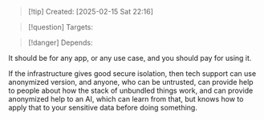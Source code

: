 
>[!tip] Created: [2025-02-15 Sat 22:16]

>[!question] Targets: 

>[!danger] Depends: 

It should be for any app, or any use case, and you should pay for using it.

If the infrastructure gives good secure isolation, then tech support can use anonymized version, and anyone, who can be untrusted, can provide help to people about how the stack of unbundled things work, and can provide anonymized help to an AI, which can learn from that, but knows how to apply that to your sensitive data before doing something.